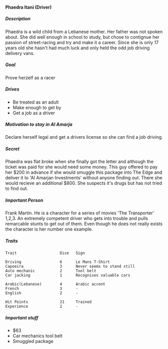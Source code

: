 #### Phaedra Itani (Driver)

##### Description

Phaedra is a wild child from a Lebanese mother. Her father was not spoken about. She did well
enough in school to study, but chose to contignue her passion of street-racing and try and make it
a career. Since she is only 17 years old she hasn't had much luck and only held the odd job
driving delivery vans.

##### Goal

Prove herzelf as a racer

##### Drives
- Be treated as an adult
- Make enough to get by
- Get a job as a driver

##### Motivation to stay in Al Amarja

Declare herself legal and get a drivers license so she can find a job driving.

##### Secret

Phaedra was flat broke when she finally got the letter and although the ticket was paid for she
would need some money. This guy offered to pay her $200 in advance if she would smuggle this
package into The Edge and deliver it to 'Al Amarjan Investments' without anyone finding out. There
she would recieve an additional $800. She suspects it's drugs but has not tried to find out.

##### Important Person

Frank Martin. He is a character for a series of movies 'The Transporter' 1,2,3. An extremely
competent driver who gets into trouble and pulls remarcable stunts to get out of them. Even though
he does not really exists the character is her number one example.



##### Traits

    Trait                   Dice   Sign

    Driving                 6      Le Mans T-Shirt
    Capoeira                3      Never seems to stand still
    Auto mechanic           2      Tool belt
    Car jacking             1      Recognises valuable cars
    
    Arabic(Lebanese)        4      Arabic accent
    French                  3      -
    English                 2      -    

    Hit Points              21     Trained
    Experience              2      -

##### Important stuff 

- $63
- Car mechanics tool belt
- Smuggled package



